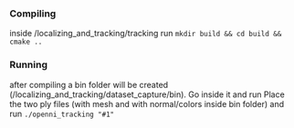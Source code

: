 ### Compiling ###

inside /localizing_and_tracking/tracking run
`mkdir build && cd build && cmake ..`

### Running ###
after compiling a bin folder will be created (/localizing_and_tracking/dataset_capture/bin). Go inside it and run
Place the two ply files (with mesh and with normal/colors inside bin folder) and run 
`./openni_tracking "#1"`